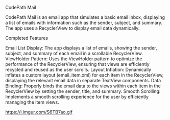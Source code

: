 CodePath Mail

CodePath Mail is an email app that simulates a basic email inbox, displaying a list of emails with information such as the sender, subject, and summary. The app uses a RecyclerView to display email data dynamically.

Completed Features

Email List Display:
The app displays a list of emails, showing the sender, subject, and summary of each email in a scrollable RecyclerView.
ViewHolder Pattern:
Uses the ViewHolder pattern to optimize the performance of the RecyclerView, ensuring that views are efficiently recycled and reused as the user scrolls.
Layout Inflation:
Dynamically inflates a custom layout (email_item.xml) for each item in the RecyclerView, displaying the relevant email data in separate TextView components.
Data Binding:
Properly binds the email data to the views within each item in the RecyclerView by setting the sender, title, and summary.
Smooth Scrolling:
Implements a smooth scrolling experience for the user by efficiently managing the item views.

https://i.imgur.com/S6TB7ao.gif
